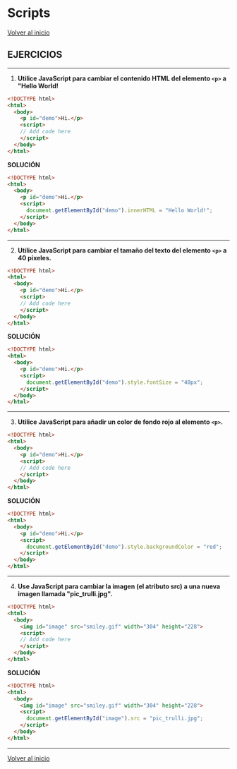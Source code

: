 # Scripts

[Volver al inicio](#-Scripts)

## EJERCICIOS

---------------------------------------------------------------------------

1. **Utilice JavaScript para cambiar el contenido HTML del elemento `<p>` a "Hello World!**

```html
<!DOCTYPE html>
<html>
  <body>
    <p id="demo">Hi.</p>
    <script>
    // Add code here
    </script> 
  </body>
</html>
```

**SOLUCIÓN**

```html
<!DOCTYPE html>
<html>
  <body>
    <p id="demo">Hi.</p>
    <script>
      document.getElementById("demo").innerHTML = "Hello World!";
    </script> 
  </body>
</html>
```

---------------------------------------------------------------------------

2. **Utilice JavaScript para cambiar el tamaño del texto del elemento `<p>` a 40 píxeles.**

```html
<!DOCTYPE html>
<html>
  <body>
    <p id="demo">Hi.</p>
    <script>
    // Add code here
    </script>
  </body>
</html>
```

**SOLUCIÓN**

```html
<!DOCTYPE html>
<html>
  <body>
    <p id="demo">Hi.</p>
    <script>
      document.getElementById("demo").style.fontSize = "40px";
    </script>
  </body>
</html>
```

---------------------------------------------------------------------------

3. **Utilice JavaScript para añadir un color de fondo rojo al elemento `<p>`.**

```html
<!DOCTYPE html>
<html>
  <body>
    <p id="demo">Hi.</p>
    <script>
    // Add code here
    </script>
  </body>
</html>
```

**SOLUCIÓN**

```html
<!DOCTYPE html>
<html>
  <body>
    <p id="demo">Hi.</p>
    <script>
      document.getElementById("demo").style.backgroundColor = "red";
    </script>
  </body>
</html>
```

---------------------------------------------------------------------------

4. **Use JavaScript para cambiar la imagen (el atributo src) a una nueva imagen llamada "pic_trulli.jpg".**

```html
<!DOCTYPE html>
<html>
  <body>
    <img id="image" src="smiley.gif" width="304" height="228">
    <script>
    // Add code here
    </script>
  </body>
</html>
```

**SOLUCIÓN**

```html
<!DOCTYPE html>
<html>
  <body>
    <img id="image" src="smiley.gif" width="304" height="228">
    <script>
      document.getElementById("image").src = "pic_trulli.jpg";
    </script>
  </body>
</html>
```

---------------------------------------------------------------------------

[Volver al inicio](#-Scripts)